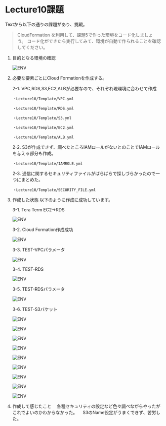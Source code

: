 # Lecture10課題

Textから以下の通りの課題があり、挑戦。

>CloudFormation を利用して、課題5で作った環境をコード化しましょう。
>コード化ができたら実行してみて、環境が自動で作られることを確認してください。

1. 目的となる環境の確認

   ![ENV](./PICTURE/構成図.png)

2. 必要な要素ごとにCloud Formationを作成する。

   2-1. VPC,RDS,S3,EC2,ALBが必要なので、それぞれ現環境に合わせて作成

       ・Lecture10/Template/VPC.yml
   
       ・Lecture10/Template/RDS.yml
   
       ・Lecture10/Template/S3.yml
   
       ・Lecture10/Template/EC2.yml

       ・Lecture10/Template/ALB.yml
   
   2-2. S3が作成できず、調べたところIAMロールがないとのことでIAMロールを与える部分も作成。
  
       ・Lecture10/Template/IAMROLE.yml

   2-3. 通信に関するセキュリティファイルがばらばらで探しづらかったので一つにまとめた。
 
       ・Lecture10/Template/SECURITY_FILE.yml

3. 作成した状態
以下のように作成に成功しています。

     3-1. Tera Term EC2→RDS
   
   ![ENV](./PICTURE/EC2-RDS接続.PNG)

     3-2. Cloud Formation作成成功
   
   ![ENV](./PICTURE/STACK.PNG)
   
     3-3. TEST-VPCパラメータ

   ![ENV](./PICTURE/TEST-VPC-PARAM.PNG)

     3-4. TEST-RDS

   ![ENV](./PICTURE/TEST-RDS.PNG)

     3-5. TEST-RDSパラメータ

   ![ENV](./PICTURE/TEST-RDS-PARAM.PNG)

     3-6. TEST-S3バケット

   ![ENV](./PICTURE/S3-bucket.PNG)

   ![ENV](./PICTURE/TEST-EC2.PNG)

   ![ENV](./PICTURE/TEST-EC2-PARAM.PNG)

   ![ENV](./PICTURE/TEST-SECURITY.PNG)

   ![ENV](./PICTURE/SecurityGroup-ALB.PNG)

   ![ENV](./PICTURE/SecurityGroup-RDS.PNG)

   ![ENV](./PICTURE/SecurityGroup-EC2.PNG)

   ![ENV](./PICTURE/TEST-ROLE.PNG)

   ![ENV](./PICTURE/TEST-ALB.PNG)

 5. 作成して感じたこと
   　各種セキュリティの設定など色々調べながらやったがこれでよいのかわからなかった。
   　S3のName設定がうまくできず、苦労した。

